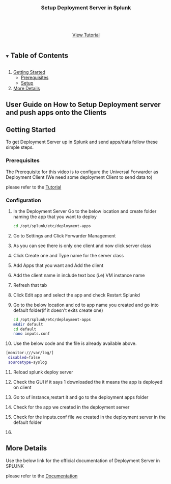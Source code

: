 

<p align="center">
  <h3 align="center">Setup Deployment Server in Splunk</h3>

  <p align="center">
    <br />
    <br />
    <br />
    <a href="https://youtu.be/-CK7JEM2Q3I">View Tutorial</a>
  </p>
</p>



<!-- TABLE OF CONTENTS -->
<details open="open">
  <summary><h2 style="display: inline-block">Table of Contents</h2></summary>
  <ol>
    <li>
      <a href="#getting-started">Getting Started</a>
      <ul>
        <li><a href="#prerequisites">Prerequisites</a></li>
        <li><a href="#installation">Setup</a></li>
      </ul>
    </li>
    <li><a href="#More Details">More Details</a></li>
  </ol>
</details>



<!-- ABOUT THE PROJECT -->
## User Guide on How to Setup Deployment server and push apps onto the Clients





<!-- GETTING STARTED -->
## Getting Started

To get Deployment Server up in Splunk and send apps/data follow these simple steps.

### Prerequisites

 The Prerequisite for this video is to configure the Universal Forwarder as Deployment Client (We need some deployment Client to send data to)
 
 please refer to the [Tutorial](https://youtu.be/-CK7JEM2Q3I)

### Configuration

1. In the Deployment Server Go to the below location and create folder naming the app that you want to deploy
   ```sh
   cd /opt/splunk/etc/deployment-apps 
   ```
2. Go to Settings and Click Forwarder Management


3. As you can see there is only one client and now click server class 


4. Click Create one and Type name for the server class
 

5. Add Apps that you want and Add the client


6. Add the client name in include text box (i.e) VM instance name


7. Refresh that tab


8. Click Edit app and select the app and check Restart Splunkd


9. Go to the below location and cd to app name you created and go into default folder(if it doesn't exits create one) 
   ```sh
   cd /opt/splunk/etc/deployment-apps
   mkdir default
   cd default
   nano inputs.conf
   ```
   
   
 10. Use the below code and the file is already available above.
   ```sh
   [monitor:///var/log/]
    disabled=false
    sourcetype=syslog
   ```  

 11. Reload splunk deploy server
 
 
 12. Check the GUI if it says 1 downloaded the it means the app is deployed on client
 
 
 13. Go to uf instance,restart it and go to the deployment apps folder
 
 
 14. Check for the app we created in the deployment server
 
 
 15. Check for the inputs.conf file we created in the deployment server in the default folder
 
 
 16.    
   
<!-- USAGE EXAMPLES -->
## More Details

Use the below link for the official documentation of Deployment Server in SPLUNK

 please refer to the [Documentation](https://docs.splunk.com/Documentation/Splunk/8.2.3/Updating/Aboutdeploymentserver)





